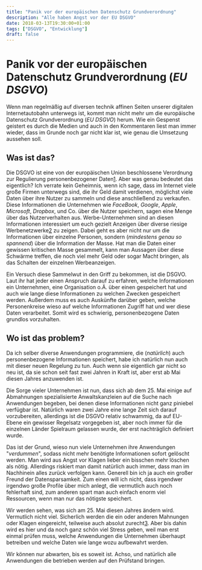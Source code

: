```yaml
---
title: "Panik vor der europäischen Datenschutz Grundverordnung"
description: "Alle haben Angst vor der EU DSGVO"
date: 2018-03-13T19:30:00+01:00
tags: ["DSGVO", "Entwicklung"]
draft: false
---
```


# Panik vor der europäischen Datenschutz Grundverordnung (_EU DSGVO_)
Wenn man regelmäßig auf diversen technik affinen Seiten unserer digitalen Internetautobahn unterwegs ist, kommt man nicht mehr um die europäische Datenschutz Grundverordnung (_EU DSGVO_) herum. Wie ein Gespenst geistert es durch die Medien und auch in den Kommentaren liest man immer wieder, dass im Grunde noch gar nicht klar ist, wie genau die Umsetzung aussehen soll.

## Was ist das?
Die DSGVO ist eine von der europäischen Union beschlossene Verordnung zur Regulierung personenbezogener Daten[1]. Aber was genau bedeutet das eigentlich? Ich verrate kein Geheimnis, wenn ich sage, dass im Internet viele große Firmen unterwegs sind, die ihr Geld damit verdienen, möglichst viele Daten über ihre Nutzer zu sammeln und diese anschließend zu verkaufen. Diese Informationen die Unternehmen wie _FaceBook_, _Google_, _Apple_, _Microsoft_, _Dropbox_, und Co. über die Nutzer speichern, sagen eine Menge über das Nutzerverhalten aus. Werbe-Unternehmen sind an diesen Informationen interessiert um euch gezielt Anzeigen über diverse riesige Werbenetzwerke[2] zu zeigen. Dabei geht es aber nicht nur um die Informationen über einzelne Personen, sondern (_mindestens genau so spannend_) über die Information der Masse. Hat man die Daten einer gewissen kritischen Masse gesammelt, kann man Aussagen über diese Schwärme treffen, die noch viel mehr Geld oder sogar Macht bringen, als das Schalten der einzelnen Werbeanzeigen.

Ein Versuch diese Sammelwut in den Griff zu bekommen, ist die DSGVO. Laut ihr hat jeder einen Anspruch darauf zu erfahren, welche Informationen ein Unternehmen, eine Organisation o.Ä. über einen gespeichert hat und auch wie lange diese Informationen zu welchen Zwecken gespeichert werden. Außerdem muss es auch Auskünfte darüber geben, welche Personenkreise wieso auf welche Informationen Zugriff hat und wer diese Daten verarbeitet. Somit wird es schwierig, personenbezogene Daten grundlos vorzuhalten.

## Wo ist das problem?
Da ich selber diverse Anwendungen programmiere, die (_natürlich_) auch personenbezogene Informationen speichert, habe ich natürlich nun auch mit dieser neuen Regelung zu tun. Auch wenn sie eigentlich gar nicht so neu ist, da sie schon seit fast zwei Jahren in Kraft ist, aber erst ab Mai diesen Jahres anzuwenden ist.

Die Sorge vieler Unternehmen ist nun, dass sich ab dem 25. Mai einige auf Abmahnungen spezialisierte Anwaltskanzleien auf die Suche nach Anwendungen begeben, bei denen diese Informationen nicht ganz piniebel verfügbar ist. Natürlich waren zwei Jahre eine lange Zeit sich darauf vorzubereiten, allerdings ist die DSGVO relativ schwammig, da auf EU-Ebene ein gewisser Regelsatz vorgegeben ist, aber noch immer für die einzelnen Länder Spielraum gelassen wurde, der erst nachträglich definiert wurde.

Das ist der Grund, wieso nun viele Unternehmen ihre Anwendungen "_verdummen_", sodass nicht mehr benötigte Informationen sofort gelöscht werden. Man wird aus Angst vor Klagen lieber ein bisschen mehr löschen als nötig. Allerdings riskiert man damit natürlich auch immer, dass man im Nachhinein alles zurück verfolgen kann. Generell bin ich ja auch ein großer Freund der Datensparsamkeit. Zum einen will ich nicht, dass irgendwer irgendwo große Profile über mich anlegt, die vermutlich auch noch fehlerhaft sind, zum anderen spart man auch einfach enorm viel Ressourcen, wenn man nur das nötigste speichert.

Wir werden sehen, was sich am 25. Mai diesen Jahres ändern wird. Vermutlich nicht viel. Sicherlich werden die ein oder anderen Mahnungen oder Klagen eingereicht, teilweise auch absolut zurecht[3]. Aber bis dahin wird es hier und da noch ganz schön viel Stress geben, weil man erst einmal prüfen muss, welche Anwendungen die Unternehmen überhaupt betreiben und welche Daten wie lange wozu aufbewahrt werden.

Wir können nur abwarten, bis es soweit ist. Achso, und natürlich alle Anwendungen die betrieben werden auf den Prüfstand bringen.



[1]: https://de.wikipedia.org/wiki/Datenschutz-Grundverordnung
[2]: https://de.wikipedia.org/wiki/Google-Werbenetzwerk
[3]: https://www.heise.de/newsticker/meldung/Datenschutzskandal-bei-Telekom-Austria-3989557.html
